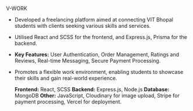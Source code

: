 V-WORK

* Developed a freelancing platform aimed at connecting VIT Bhopal students with clients seeking various skills and services.

* Utilised React and SCSS for the frontend, and Express.js, Prisma for the backend.

* **Key Features:** User Authentication, Order Management, Ratings and Reviews, Real-time Messaging, Secure Payment Processing.

* Promotes a flexible work environment, enabling students to showcase their skills and gain real-world experience.

  **Frontend:** React, SCSS 
  **Backend:** Express.js, Node.js
  **Database:** MongoDB 
  **Other:** JavaScript, Cloudinary for image upload, Stripe for payment processing, Vercel for deployment.
